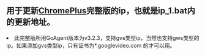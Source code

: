 ## 用于更新[ChromePlus](https://github.com/comeforu2012/truth/wiki/ChromePlus)完整版的ip，也就是ip_1.bat内的更新地址。
<li>此完整版所用GoAgent版本为v3.2.3，支持gvs类型ip，当然也支持gws类型的ip。如果添加gvs类型ip，只有证书为*.googlevideo.com 的才可以用。
